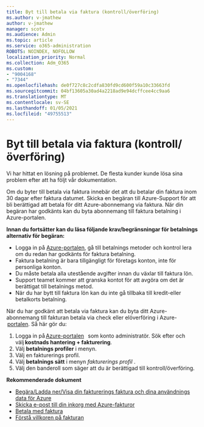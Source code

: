 ```yaml
---
title: Byt till betala via faktura (kontroll/överföring)
ms.author: v-jmathew
author: v-jmathew
manager: scotv
ms.audience: Admin
ms.topic: article
ms.service: o365-administration
ROBOTS: NOINDEX, NOFOLLOW
localization_priority: Normal
ms.collection: Adm_O365
ms.custom:
- "9004168"
- "7344"
ms.openlocfilehash: de0f727c8c2cdfa830fd9cd600f59a10c33663fd
ms.sourcegitcommit: 04bf13605a30ad4a2218ad9e94dcffcee4cc9aa6
ms.translationtype: MT
ms.contentlocale: sv-SE
ms.lasthandoff: 01/05/2021
ms.locfileid: "49755513"
---
```

# <a name="switch-to-pay-by-invoice-checkwire-transfer"></a>Byt till betala via faktura (kontroll/överföring)

Vi har hittat en lösning på problemet. De flesta kunder kunde lösa sina problem efter att ha följt vår dokumentation.

Om du byter till betala via faktura innebär det att du betalar din faktura inom 30 dagar efter faktura datumet. Skicka en begäran till Azure-Support för att bli berättigad att betala för ditt Azure-abonnemang via faktura. När din begäran har godkänts kan du byta abonnemang till faktura betalning i Azure-portalen.

**Innan du fortsätter kan du läsa följande krav/begränsningar för betalnings alternativ för begäran:**

- Logga in på [Azure-portalen](https://portal.azure.com/), gå till betalnings metoder och kontrol lera om du redan har godkänts för faktura betalning.
- Faktura betalning är bara tillgängligt för företags konton, inte för personliga konton.
- Du måste betala alla utestående avgifter innan du växlar till faktura lön.
- Support teamet kommer att granska kontot för att avgöra om det är berättigat till betalnings metod.
- När du har bytt till faktura lön kan du inte gå tillbaka till kredit-eller betalkorts betalning.

När du har godkänt att betala via faktura kan du byta ditt Azure-abonnemang till fakturan betala via check eller elöverföring i Azure- [portalen](https://portal.azure.com/).
Så här gör du:

1. Logga in på [Azure-portalen](https://portal.azure.com/)   som konto administratör. Sök efter och välj **kostnads hantering + fakturering**.
2. Välj **betalnings profiler** i menyn.
3. Välj en fakturerings profil.
4. Välj **betalnings sätt** i menyn *fakturerings profil* .
5. Välj den banderoll som säger att du är berättigad till kontroll/överföring.

**Rekommenderade dokument**

- [Begära/Ladda ner/Visa din fakturerings faktura och dina användnings data för Azure](https://docs.microsoft.com/azure/billing/billing-download-azure-invoice-daily-usage-date)
- [Skicka e-post till din inkorg med Azure-fakturor](https://docs.microsoft.com/azure/billing/billing-download-azure-invoice-daily-usage-date)
- [Betala med faktura](https://docs.microsoft.com/azure/billing/billing-how-to-pay-by-invoice)
- [Förstå villkoren på fakturan](https://docs.microsoft.com/azure/billing/billing-understand-your-invoice)
